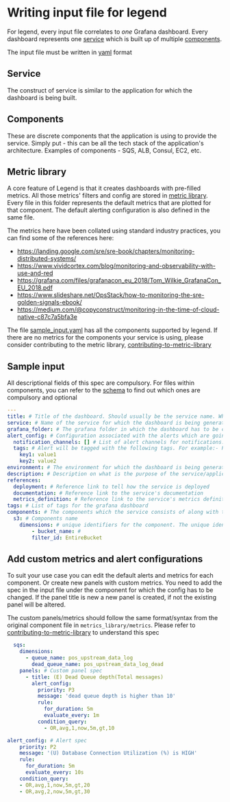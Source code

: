 # Writing input file for legend

For legend, every input file correlates to _one_ Grafana dashboard. Every dashboard represents one
[service](#service) which is built up of multiple [components](#components).

The input file must be written in [yaml](#yaml) format

## Service

The construct of service is similar to the application for which the dashboard is being built.

## Components

These are discrete components that the application is using to provide the service. Simply put - this can be all the tech stack of the application's architecture. Examples of components - SQS, ALB, Consul, EC2, etc. 

## Metric library

A core feature of Legend is that it creates dashboards with pre-filled metrics. All those metrics' filters and config are stored in [metric library](../legend/metrics_library/metrics). Every file in this folder represents the default metrics that are plotted for that component. The default alerting configuration is also defined in the same file.

The metrics here have been collated using standard industry practices, you can find some of the
references here:

* https://landing.google.com/sre/sre-book/chapters/monitoring-distributed-systems/
* https://www.vividcortex.com/blog/monitoring-and-observability-with-use-and-red
* https://grafana.com/files/grafanacon_eu_2018/Tom_Wilkie_GrafanaCon_EU_2018.pdf
* https://www.slideshare.net/OpsStack/how-to-monitoring-the-sre-golden-signals-ebook/
* https://medium.com/@copyconstruct/monitoring-in-the-time-of-cloud-native-c87c7a5bfa3e

The file [sample_input.yaml](../sample-input.yaml) has all the components supported by legend.
If there are no metrics for the components your service is using, please consider contributing to the
metric library, [contributing-to-metric-library](../docs/contributing-to-metric-library.md)

## Sample input

All descriptional fields of this spec are compulsory. For files within components, you can refer to the [schema](../legend/metrics_library/metrics_schema.py) to find out which ones are compulsory and optional

```yaml
---
title: # Title of the dashboard. Should usually be the service name. While creating the title in Grafana, this is appended with the environment file mentioned below
service: # Name of the service for which the dashboard is being generated. For all the alerts in this dashboard, a tag og_servce:<service> will be created which is further used for associating alerts from this dashboard to a particular service in opsgenie 
grafana_folder: # The grafana folder in which the dashboard has to be created. If the folder is not present in Grafana, Legend creates it
alert_config: # Configuration associated with the alerts which are going to be set up for the respective panels.
  notification_channels: [] # List of alert channels for notifications. These have to be present in Grafana from before. For example:  "service-opsgenie", "pagerduty"
  tags: # Alert will be tagged with the following tags. For example:- Priority: P2
    key1: value1 
    key2: value2
environment: # The environment for which the dashboard is being generated for
description: # Description on what is the purpose of the service/application
references:
  deployment: # Reference link to tell how the service is deployed
  documentation: # Reference link to the service's documentation
  metrics_definition: # Reference link to the service's metrics definition
tags: # List of tags for the grafana dashboard
components: # The components which the service consists of along with the identifiers
  s3: # Components name
    dimensions: # unique identifiers for the component. The unique identifiers for the component can be seen in the sample input file or in the schema. 
        - bucket_name: #
        filter_id: EntireBucket
```

## Add custom metrics and alert configurations

To suit your use case you can edit the default alerts and metrics for each component. Or create new
panels with custom metrics. You need to add the spec in the input file under the component for which the config has to be changed. If the panel title is new a new panel is created, if not the existing panel will be altered.

The custom panels/metrics should follow the same format/syntax from the original component file in `metrics_library/metrics`. Please refer to [contributing-to-metric-library](../docs/contributing-to-metric-library.md) to understand this spec

```yaml
  sqs:
    dimensions:
      - queue_name: pos_upstream_data_log
        dead_queue_name: pos_upstream_data_log_dead
    panels: # Custom panel spec
      - title: (E) Dead Queue depth(Total messages)
        alert_config:
          priority: P3
          message: 'dead queue depth is higher than 10'
          rule:
            for_duration: 5m
            evaluate_every: 1m
          condition_query:
            - OR,avg,1,now,5m,gt,10
```

```yaml
alert_config: # Alert spec
    priority: P2
    message: '(U) Database Connection Utilization (%) is HIGH'
    rule:
      for_duration: 5m
      evaluate_every: 10s
    condition_query:
    - OR,avg,1,now,5m,gt,20
    - OR,avg,2,now,5m,gt,30
```
